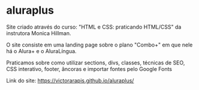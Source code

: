 # aluraplus

Site criado através do curso: "HTML e CSS: praticando HTML/CSS"
da instrutora Monica Hillman.

O site consiste em uma landing page sobre o plano "Combo+" em que nele há o Alura+ e o AluraLíngua.

Praticamos sobre como utilizar sections, divs, classes, técnicas de SEO, CSS interativo, footer, âncoras e importar fontes pelo Google Fonts

Link do site:
https://victorarapis.github.io/aluraplus/
